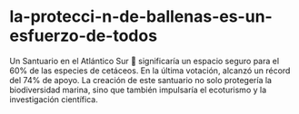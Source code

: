 # la-protecci-n-de-ballenas-es-un-esfuerzo-de-todos
Un Santuario en el Atlántico Sur 🐋 significaría un espacio seguro para el 60% de las especies de cetáceos. En la última votación, alcanzó un récord del 74% de apoyo. La creación de este santuario no solo protegería la biodiversidad marina, sino que también impulsaría el ecoturismo y la investigación científica. 
